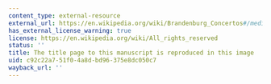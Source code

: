 ```yaml
---
content_type: external-resource
external_url: https://en.wikipedia.org/wiki/Brandenburg_Concertos#/media/File:Title_page_of_Brandenburg_Concertos.png
has_external_license_warning: true
license: https://en.wikipedia.org/wiki/All_rights_reserved
status: ''
title: The title page to this manuscript is reproduced in this image
uid: c92c22a7-51f0-4a8d-bd96-375e8dc050c7
wayback_url: ''
---
```

